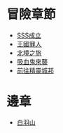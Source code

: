 <!-- TITLE: 冒險紀錄 -->
<!-- SUBTITLE: 超隨便跑團流水帳，但是會慢慢變成文章…嗎?-->


# 冒險章節
* [SSS成立](/冒險章節/SSS成立)
* [王國罪人](/冒險章節/王國罪人)
* [北境之旅](/冒險章節/北境之旅)
* [吸血鬼來襲](/冒險章節/吸血鬼來襲)
* [前往精靈城邦](/冒險章節/前往精靈城邦)

# 邊章
* [白羽山](/冒險章節/白羽山)



